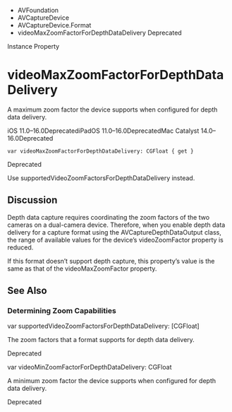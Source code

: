 

- AVFoundation
- AVCaptureDevice
- AVCaptureDevice.Format
-  videoMaxZoomFactorForDepthDataDelivery Deprecated

Instance Property

# videoMaxZoomFactorForDepthDataDelivery

A maximum zoom factor the device supports when configured for depth data delivery.

iOS 11.0–16.0DeprecatediPadOS 11.0–16.0DeprecatedMac Catalyst 14.0–16.0Deprecated

``` source
var videoMaxZoomFactorForDepthDataDelivery: CGFloat { get }
```

Deprecated

Use supportedVideoZoomFactorsForDepthDataDelivery instead.

## Discussion

Depth data capture requires coordinating the zoom factors of the two cameras on a dual-camera device. Therefore, when you enable depth data delivery for a capture format using the AVCaptureDepthDataOutput class, the range of available values for the device’s videoZoomFactor property is reduced.

If this format doesn’t support depth capture, this property’s value is the same as that of the videoMaxZoomFactor property.

## See Also

### Determining Zoom Capabilities

var supportedVideoZoomFactorsForDepthDataDelivery: [CGFloat]

The zoom factors that a format supports for depth data delivery.

Deprecated

var videoMinZoomFactorForDepthDataDelivery: CGFloat

A minimum zoom factor the device supports when configured for depth data delivery.

Deprecated

